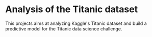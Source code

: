 # Analysis of the Titanic dataset

This projects aims at analyzing Kaggle's Titanic dataset and build a predictive model for the Titanic data science challenge.